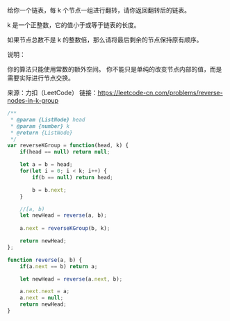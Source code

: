 给你一个链表，每 k 个节点一组进行翻转，请你返回翻转后的链表。

k 是一个正整数，它的值小于或等于链表的长度。

如果节点总数不是 k 的整数倍，那么请将最后剩余的节点保持原有顺序。



说明：

你的算法只能使用常数的额外空间。
你不能只是单纯的改变节点内部的值，而是需要实际进行节点交换。

来源：力扣（LeetCode）
链接：https://leetcode-cn.com/problems/reverse-nodes-in-k-group

```javascript
/**
 * @param {ListNode} head
 * @param {number} k
 * @return {ListNode}
 */
var reverseKGroup = function(head, k) {
    if(head == null) return null;

    let a = b = head;
    for(let i = 0; i < k; i++) {
        if(b == null) return head;

        b = b.next;
    }

    //[a, b)
    let newHead = reverse(a, b);
    
    a.next = reverseKGroup(b, k);

    return newHead;
};

function reverse(a, b) {
    if(a.next == b) return a;

    let newHead = reverse(a.next, b);

    a.next.next = a;
    a.next = null;
    return newHead;
}
```

